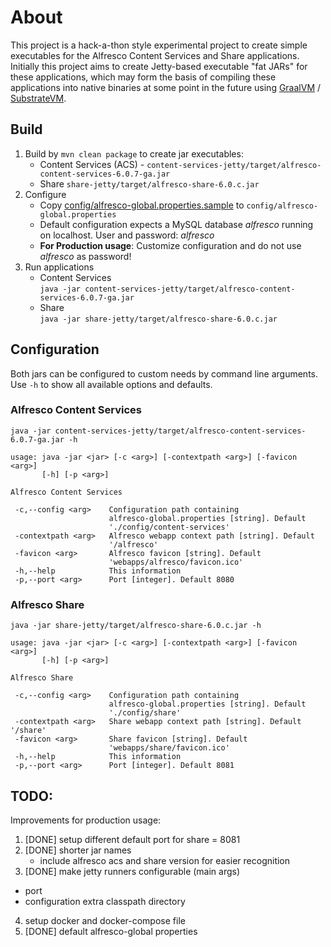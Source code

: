 # About
This project is a hack-a-thon style experimental project to create simple executables for the Alfresco Content Services and Share applications. Initially this project aims to create Jetty-based executable "fat JARs" for these applications, which may form the basis of compiling these applications into native binaries at some point in the future using [GraalVM](https://www.graalvm.org/) / [SubstrateVM](https://github.com/oracle/graal/tree/master/substratevm).

## Build

  1. Build by ```mvn clean package``` to create jar executables:
     - Content Services (ACS) - ```content-services-jetty/target/alfresco-content-services-6.0.7-ga.jar```
     - Share ```share-jetty/target/alfresco-share-6.0.c.jar```
  2. Configure
     - Copy [config/alfresco-global.properties.sample]() to ```config/alfresco-global.properties```
     - Default configuration expects a MySQL database *alfresco* running on localhost. User and password: *alfresco*
     - **For Production usage**: Customize configuration and do not use *alfresco* as password!
  3. Run applications
     - Content Services   
       ```java -jar content-services-jetty/target/alfresco-content-services-6.0.7-ga.jar```
     - Share   
       ```java -jar share-jetty/target/alfresco-share-6.0.c.jar```


## Configuration
Both jars can be configured to custom needs by command line arguments. Use ```-h``` to show all available options and defaults.

### Alfresco Content Services
```java -jar content-services-jetty/target/alfresco-content-services-6.0.7-ga.jar -h```

```
usage: java -jar <jar> [-c <arg>] [-contextpath <arg>] [-favicon <arg>]
       [-h] [-p <arg>]

Alfresco Content Services

 -c,--config <arg>    Configuration path containing
                      alfresco-global.properties [string]. Default
                      './config/content-services'
 -contextpath <arg>   Alfresco webapp context path [string]. Default
                      '/alfresco'
 -favicon <arg>       Alfresco favicon [string]. Default
                      'webapps/alfresco/favicon.ico'
 -h,--help            This information
 -p,--port <arg>      Port [integer]. Default 8080
 ```

### Alfresco Share

```java -jar share-jetty/target/alfresco-share-6.0.c.jar -h```

```
usage: java -jar <jar> [-c <arg>] [-contextpath <arg>] [-favicon <arg>]
       [-h] [-p <arg>]

Alfresco Share

 -c,--config <arg>    Configuration path containing
                      alfresco-global.properties [string]. Default
                      './config/share'
 -contextpath <arg>   Share webapp context path [string]. Default '/share'
 -favicon <arg>       Share favicon [string]. Default
                      'webapps/share/favicon.ico'
 -h,--help            This information
 -p,--port <arg>      Port [integer]. Default 8081
 ```

## TODO:
Improvements for production usage:

1. [DONE] setup different default port for share = 8081
2. [DONE] shorter jar names
   - include alfresco acs and share version for easier recognition
3. [DONE] make jetty runners configurable (main args)
  - port
  - configuration extra classpath directory
4. setup docker and docker-compose file
5. [DONE] default alfresco-global properties
